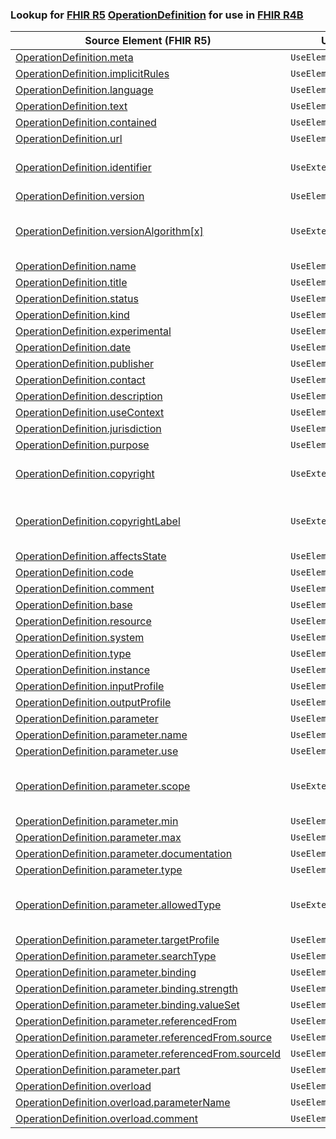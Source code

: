 ### Lookup for [FHIR R5](https://hl7.org/fhir/R5/) [OperationDefinition](https://hl7.org/fhir/R5/OperationDefinition.html) for use in [FHIR R4B](https://hl7.org/fhir/R4B/)

| Source Element (FHIR R5) | Usage | Target |
| -------------- | ----- | ------ |
| [OperationDefinition.meta](https://hl7.org/fhir/R5/OperationDefinition.html#resource) | `UseElementSameName` | [OperationDefinition.meta](https://hl7.org/fhir/R4B/OperationDefinition.html#resource) |
| [OperationDefinition.implicitRules](https://hl7.org/fhir/R5/OperationDefinition.html#resource) | `UseElementSameName` | [OperationDefinition.implicitRules](https://hl7.org/fhir/R4B/OperationDefinition.html#resource) |
| [OperationDefinition.language](https://hl7.org/fhir/R5/OperationDefinition.html#resource) | `UseElementSameName` | [OperationDefinition.language](https://hl7.org/fhir/R4B/OperationDefinition.html#resource) |
| [OperationDefinition.text](https://hl7.org/fhir/R5/OperationDefinition.html#resource) | `UseElementSameName` | [OperationDefinition.text](https://hl7.org/fhir/R4B/OperationDefinition.html#resource) |
| [OperationDefinition.contained](https://hl7.org/fhir/R5/OperationDefinition.html#resource) | `UseElementSameName` | [OperationDefinition.contained](https://hl7.org/fhir/R4B/OperationDefinition.html#resource) |
| [OperationDefinition.url](https://hl7.org/fhir/R5/OperationDefinition.html#resource) | `UseElementSameName` | [OperationDefinition.url](https://hl7.org/fhir/R4B/OperationDefinition.html#resource) |
| [OperationDefinition.identifier](https://hl7.org/fhir/R5/OperationDefinition.html#resource) | `UseExtension` | [http://hl7.org/fhir/5.0/StructureDefinition/extension-OperationDefinition.identifier](StructureDefinition-ext-R5-OperationDefinition.identifier.html) |
| [OperationDefinition.version](https://hl7.org/fhir/R5/OperationDefinition.html#resource) | `UseElementSameName` | [OperationDefinition.version](https://hl7.org/fhir/R4B/OperationDefinition.html#resource) |
| [OperationDefinition.versionAlgorithm[x]](https://hl7.org/fhir/R5/OperationDefinition.html#resource) | `UseExtension` | [http://hl7.org/fhir/5.0/StructureDefinition/extension-OperationDefinition.versionAlgorithm](StructureDefinition-ext-R5-OperationDefinition.versionAlgorithm.html) |
| [OperationDefinition.name](https://hl7.org/fhir/R5/OperationDefinition.html#resource) | `UseElementSameName` | [OperationDefinition.name](https://hl7.org/fhir/R4B/OperationDefinition.html#resource) |
| [OperationDefinition.title](https://hl7.org/fhir/R5/OperationDefinition.html#resource) | `UseElementSameName` | [OperationDefinition.title](https://hl7.org/fhir/R4B/OperationDefinition.html#resource) |
| [OperationDefinition.status](https://hl7.org/fhir/R5/OperationDefinition.html#resource) | `UseElementSameName` | [OperationDefinition.status](https://hl7.org/fhir/R4B/OperationDefinition.html#resource) |
| [OperationDefinition.kind](https://hl7.org/fhir/R5/OperationDefinition.html#resource) | `UseElementSameName` | [OperationDefinition.kind](https://hl7.org/fhir/R4B/OperationDefinition.html#resource) |
| [OperationDefinition.experimental](https://hl7.org/fhir/R5/OperationDefinition.html#resource) | `UseElementSameName` | [OperationDefinition.experimental](https://hl7.org/fhir/R4B/OperationDefinition.html#resource) |
| [OperationDefinition.date](https://hl7.org/fhir/R5/OperationDefinition.html#resource) | `UseElementSameName` | [OperationDefinition.date](https://hl7.org/fhir/R4B/OperationDefinition.html#resource) |
| [OperationDefinition.publisher](https://hl7.org/fhir/R5/OperationDefinition.html#resource) | `UseElementSameName` | [OperationDefinition.publisher](https://hl7.org/fhir/R4B/OperationDefinition.html#resource) |
| [OperationDefinition.contact](https://hl7.org/fhir/R5/OperationDefinition.html#resource) | `UseElementSameName` | [OperationDefinition.contact](https://hl7.org/fhir/R4B/OperationDefinition.html#resource) |
| [OperationDefinition.description](https://hl7.org/fhir/R5/OperationDefinition.html#resource) | `UseElementSameName` | [OperationDefinition.description](https://hl7.org/fhir/R4B/OperationDefinition.html#resource) |
| [OperationDefinition.useContext](https://hl7.org/fhir/R5/OperationDefinition.html#resource) | `UseElementSameName` | [OperationDefinition.useContext](https://hl7.org/fhir/R4B/OperationDefinition.html#resource) |
| [OperationDefinition.jurisdiction](https://hl7.org/fhir/R5/OperationDefinition.html#resource) | `UseElementSameName` | [OperationDefinition.jurisdiction](https://hl7.org/fhir/R4B/OperationDefinition.html#resource) |
| [OperationDefinition.purpose](https://hl7.org/fhir/R5/OperationDefinition.html#resource) | `UseElementSameName` | [OperationDefinition.purpose](https://hl7.org/fhir/R4B/OperationDefinition.html#resource) |
| [OperationDefinition.copyright](https://hl7.org/fhir/R5/OperationDefinition.html#resource) | `UseExtension` | [http://hl7.org/fhir/5.0/StructureDefinition/extension-OperationDefinition.copyright](StructureDefinition-ext-R5-OperationDefinition.copyright.html) |
| [OperationDefinition.copyrightLabel](https://hl7.org/fhir/R5/OperationDefinition.html#resource) | `UseExtension` | [http://hl7.org/fhir/5.0/StructureDefinition/extension-OperationDefinition.copyrightLabel](StructureDefinition-ext-R5-OperationDefinition.copyrightLabel.html) |
| [OperationDefinition.affectsState](https://hl7.org/fhir/R5/OperationDefinition.html#resource) | `UseElementSameName` | [OperationDefinition.affectsState](https://hl7.org/fhir/R4B/OperationDefinition.html#resource) |
| [OperationDefinition.code](https://hl7.org/fhir/R5/OperationDefinition.html#resource) | `UseElementSameName` | [OperationDefinition.code](https://hl7.org/fhir/R4B/OperationDefinition.html#resource) |
| [OperationDefinition.comment](https://hl7.org/fhir/R5/OperationDefinition.html#resource) | `UseElementSameName` | [OperationDefinition.comment](https://hl7.org/fhir/R4B/OperationDefinition.html#resource) |
| [OperationDefinition.base](https://hl7.org/fhir/R5/OperationDefinition.html#resource) | `UseElementSameName` | [OperationDefinition.base](https://hl7.org/fhir/R4B/OperationDefinition.html#resource) |
| [OperationDefinition.resource](https://hl7.org/fhir/R5/OperationDefinition.html#resource) | `UseElementSameName` | [OperationDefinition.resource](https://hl7.org/fhir/R4B/OperationDefinition.html#resource) |
| [OperationDefinition.system](https://hl7.org/fhir/R5/OperationDefinition.html#resource) | `UseElementSameName` | [OperationDefinition.system](https://hl7.org/fhir/R4B/OperationDefinition.html#resource) |
| [OperationDefinition.type](https://hl7.org/fhir/R5/OperationDefinition.html#resource) | `UseElementSameName` | [OperationDefinition.type](https://hl7.org/fhir/R4B/OperationDefinition.html#resource) |
| [OperationDefinition.instance](https://hl7.org/fhir/R5/OperationDefinition.html#resource) | `UseElementSameName` | [OperationDefinition.instance](https://hl7.org/fhir/R4B/OperationDefinition.html#resource) |
| [OperationDefinition.inputProfile](https://hl7.org/fhir/R5/OperationDefinition.html#resource) | `UseElementSameName` | [OperationDefinition.inputProfile](https://hl7.org/fhir/R4B/OperationDefinition.html#resource) |
| [OperationDefinition.outputProfile](https://hl7.org/fhir/R5/OperationDefinition.html#resource) | `UseElementSameName` | [OperationDefinition.outputProfile](https://hl7.org/fhir/R4B/OperationDefinition.html#resource) |
| [OperationDefinition.parameter](https://hl7.org/fhir/R5/OperationDefinition.html#resource) | `UseElementSameName` | [OperationDefinition.parameter](https://hl7.org/fhir/R4B/OperationDefinition.html#resource) |
| [OperationDefinition.parameter.name](https://hl7.org/fhir/R5/OperationDefinition.html#resource) | `UseElementSameName` | [OperationDefinition.parameter.name](https://hl7.org/fhir/R4B/OperationDefinition.html#resource) |
| [OperationDefinition.parameter.use](https://hl7.org/fhir/R5/OperationDefinition.html#resource) | `UseElementSameName` | [OperationDefinition.parameter.use](https://hl7.org/fhir/R4B/OperationDefinition.html#resource) |
| [OperationDefinition.parameter.scope](https://hl7.org/fhir/R5/OperationDefinition.html#resource) | `UseExtension` | [http://hl7.org/fhir/5.0/StructureDefinition/extension-OperationDefinition.parameter.scope](StructureDefinition-ext-R5-OperationDefinition.pa.scope.html) |
| [OperationDefinition.parameter.min](https://hl7.org/fhir/R5/OperationDefinition.html#resource) | `UseElementSameName` | [OperationDefinition.parameter.min](https://hl7.org/fhir/R4B/OperationDefinition.html#resource) |
| [OperationDefinition.parameter.max](https://hl7.org/fhir/R5/OperationDefinition.html#resource) | `UseElementSameName` | [OperationDefinition.parameter.max](https://hl7.org/fhir/R4B/OperationDefinition.html#resource) |
| [OperationDefinition.parameter.documentation](https://hl7.org/fhir/R5/OperationDefinition.html#resource) | `UseElementSameName` | [OperationDefinition.parameter.documentation](https://hl7.org/fhir/R4B/OperationDefinition.html#resource) |
| [OperationDefinition.parameter.type](https://hl7.org/fhir/R5/OperationDefinition.html#resource) | `UseElementSameName` | [OperationDefinition.parameter.type](https://hl7.org/fhir/R4B/OperationDefinition.html#resource) |
| [OperationDefinition.parameter.allowedType](https://hl7.org/fhir/R5/OperationDefinition.html#resource) | `UseExtension` | [http://hl7.org/fhir/5.0/StructureDefinition/extension-OperationDefinition.parameter.allowedType](StructureDefinition-ext-R5-OperationDefinition.pa.allowedType.html) |
| [OperationDefinition.parameter.targetProfile](https://hl7.org/fhir/R5/OperationDefinition.html#resource) | `UseElementSameName` | [OperationDefinition.parameter.targetProfile](https://hl7.org/fhir/R4B/OperationDefinition.html#resource) |
| [OperationDefinition.parameter.searchType](https://hl7.org/fhir/R5/OperationDefinition.html#resource) | `UseElementSameName` | [OperationDefinition.parameter.searchType](https://hl7.org/fhir/R4B/OperationDefinition.html#resource) |
| [OperationDefinition.parameter.binding](https://hl7.org/fhir/R5/OperationDefinition.html#resource) | `UseElementSameName` | [OperationDefinition.parameter.binding](https://hl7.org/fhir/R4B/OperationDefinition.html#resource) |
| [OperationDefinition.parameter.binding.strength](https://hl7.org/fhir/R5/OperationDefinition.html#resource) | `UseElementSameName` | [OperationDefinition.parameter.binding.strength](https://hl7.org/fhir/R4B/OperationDefinition.html#resource) |
| [OperationDefinition.parameter.binding.valueSet](https://hl7.org/fhir/R5/OperationDefinition.html#resource) | `UseElementSameName` | [OperationDefinition.parameter.binding.valueSet](https://hl7.org/fhir/R4B/OperationDefinition.html#resource) |
| [OperationDefinition.parameter.referencedFrom](https://hl7.org/fhir/R5/OperationDefinition.html#resource) | `UseElementSameName` | [OperationDefinition.parameter.referencedFrom](https://hl7.org/fhir/R4B/OperationDefinition.html#resource) |
| [OperationDefinition.parameter.referencedFrom.source](https://hl7.org/fhir/R5/OperationDefinition.html#resource) | `UseElementSameName` | [OperationDefinition.parameter.referencedFrom.source](https://hl7.org/fhir/R4B/OperationDefinition.html#resource) |
| [OperationDefinition.parameter.referencedFrom.sourceId](https://hl7.org/fhir/R5/OperationDefinition.html#resource) | `UseElementSameName` | [OperationDefinition.parameter.referencedFrom.sourceId](https://hl7.org/fhir/R4B/OperationDefinition.html#resource) |
| [OperationDefinition.parameter.part](https://hl7.org/fhir/R5/OperationDefinition.html#resource) | `UseElementSameName` | [OperationDefinition.parameter.part](https://hl7.org/fhir/R4B/OperationDefinition.html#resource) |
| [OperationDefinition.overload](https://hl7.org/fhir/R5/OperationDefinition.html#resource) | `UseElementSameName` | [OperationDefinition.overload](https://hl7.org/fhir/R4B/OperationDefinition.html#resource) |
| [OperationDefinition.overload.parameterName](https://hl7.org/fhir/R5/OperationDefinition.html#resource) | `UseElementSameName` | [OperationDefinition.overload.parameterName](https://hl7.org/fhir/R4B/OperationDefinition.html#resource) |
| [OperationDefinition.overload.comment](https://hl7.org/fhir/R5/OperationDefinition.html#resource) | `UseElementSameName` | [OperationDefinition.overload.comment](https://hl7.org/fhir/R4B/OperationDefinition.html#resource) |
